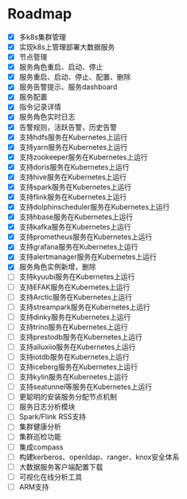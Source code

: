 # Roadmap
- [x] 多k8s集群管理
- [x] 实现k8s上管理部署大数据服务
- [x] 节点管理
- [x] 服务角色重启、启动、停止
- [x] 服务重启、启动、停止、配置、删除
- [x] 服务告警提示、服务dashboard
- [x] 服务配置
- [x] 指令记录详情
- [x] 服务角色实时日志
- [x] 告警规则，活跃告警，历史告警
- [x] 支持hdfs服务在Kubernetes上运行
- [x] 支持yarn服务在Kubernetes上运行
- [x] 支持zookeeper服务在Kubernetes上运行
- [x] 支持doris服务在Kubernetes上运行
- [x] 支持hive服务在Kubernetes上运行
- [x] 支持spark服务在Kubernetes上运行
- [x] 支持flink服务在Kubernetes上运行
- [x] 支持dolphinscheduler服务在Kubernetes上运行
- [x] 支持hbase服务在Kubernetes上运行
- [x] 支持kafka服务在Kubernetes上运行
- [x] 支持prometheus服务在Kubernetes上运行
- [x] 支持grafana服务在Kubernetes上运行
- [x] 支持alertmanager服务在Kubernetes上运行
- [x] 服务角色实例新增，删除
- [ ] 支持kyuubi服务在Kubernetes上运行
- [ ] 支持EFAK服务在Kubernetes上运行
- [ ] 支持Arctic服务在Kubernetes上运行
- [ ] 支持streampark服务在Kubernetes上运行
- [ ] 支持dinky服务在Kubernetes上运行
- [ ] 支持trino服务在Kubernetes上运行
- [ ] 支持prestodb服务在Kubernetes上运行
- [ ] 支持alluxiio服务在Kubernetes上运行
- [ ] 支持iotdb服务在Kubernetes上运行
- [ ] 支持iceberg服务在Kubernetes上运行
- [ ] 支持kylin服务在Kubernetes上运行
- [ ] 支持seatunnel等服务在Kubernetes上运行
- [ ] 更聪明的安装服务分配节点机制
- [ ] 服务日志分析模块
- [ ] Spark/Flink RSS支持
- [ ] 集群健康分析
- [ ] 集群巡检功能
- [ ] 集成compass
- [ ] 构建kerberos、openldap、ranger、knox安全体系
- [ ] 大数据服务客户端配置下载
- [ ] 可视化在线分析工具
- [ ] ARM支持
